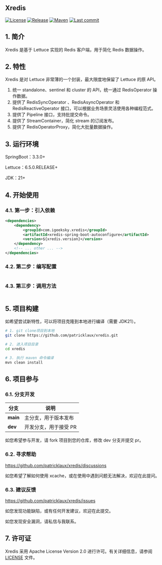 ## Xredis

[![License](https://img.shields.io/badge/license-Apache%202-4EB1BA.svg)](https://www.apache.org/licenses/LICENSE-2.0.html) [![Release](https://img.shields.io/github/v/release/patricklaux/xredis)](https://github.com/patricklaux/xredis/releases) [![Maven](https://img.shields.io/maven-central/v/com.igeeksky.xredis/xredis.svg)](https://central.sonatype.com/namespace/com.igeeksky.xredis) [![Last commit](https://img.shields.io/github/last-commit/patricklaux/xredis)](https://github.com/patricklaux/xredis/commits)

## 1. 简介

Xredis 是基于 Lettuce 实现的 Redis 客户端，用于简化 Redis 数据操作。

## 2. 特性

Xredis 是对 Lettuce 非常薄的一个封装，最大限度地保留了 Lettuce 的原 API。

1. 统一 standalone、sentinel 和 cluster 的 API，统一通过 RedisOperator 操作数据。
2. 提供了 RedisSyncOperator 、RedisAsyncOperator 和 RedisReactiveOperator  接口，可以根据业务场景灵活使用各种编程范式。
3. 提供了 Pipeline 接口，支持批提交命令。
4. 提供了 StreamContainer，简化 stream 的订阅发布。
5. 提供了 RedisOperatorProxy，简化大批量数据操作。

## 3. 运行环境

SpringBoot：3.3.0+

Lettuce：6.5.0.RELEASE+

JDK：21+

## 4. 开始使用

### 4.1. 第一步：引入依赖

```xml
<dependencies>
    <dependency>
        <groupId>com.igeeksky.xredis</groupId>
        <artifactId>xredis-spring-boot-autoconfigure</artifactId>
        <version>${xredis.version}</version>
    </dependency>
    <!-- ... other ... -->
</dependencies>
```

### 4.2. 第二步：编写配置

```yaml

```

### 4.3. 第三步：调用方法

```java

```

## 5. 项目构建

如希望尝试新特性，可以将项目克隆到本地进行编译（需要 JDK21）。

```bash
# 1. git clone项目到本地
git clone https://github.com/patricklaux/xredis.git

# 2. 进入项目目录
cd xredis

# 3. 执行 maven 命令编译
mvn clean install
```

## 6. 项目参与

### 6.1. 分支开发

| 分支       | 说明           |
|----------|--------------|
| **main** | 主分支，用于版本发布   |
| **dev**  | 开发分支，用于接受 PR |

如您希望参与开发，请 fork 项目到您的仓库，修改 dev 分支并提交 pr。

### 6.2. 寻求帮助

https://github.com/patricklaux/xredis/discussions

如您希望了解如何使用 xcache，或在使用中遇到问题无法解决，欢迎在此提问。

### 6.3. 建议反馈

https://github.com/patricklaux/xredis/issues

如您发现功能缺陷，或有任何开发建议，欢迎在此提交。

如您发现安全漏洞，请私信与我联系。

## 7. 许可证

Xredis 采用 Apache License Version 2.0 进行许可。有关详细信息，请参阅 [LICENSE](LICENSE) 文件。

